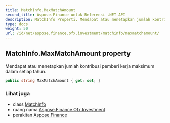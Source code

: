 ```yaml
---
title: MatchInfo.MaxMatchAmount
second_title: Aspose.Finance untuk Referensi .NET API
description: MatchInfo Properti. Mendapat atau menetapkan jumlah kontribusi pemberi kerja maksimum dalam setiap tahun.
type: docs
weight: 50
url: /id/net/aspose.finance.ofx.investment/matchinfo/maxmatchamount/
---
```

## MatchInfo.MaxMatchAmount property

Mendapat atau menetapkan jumlah kontribusi pemberi kerja maksimum dalam setiap tahun.

```csharp
public string MaxMatchAmount { get; set; }
```

### Lihat juga

* class [MatchInfo](../)
* ruang nama [Aspose.Finance.Ofx.Investment](../../matchinfo/)
* perakitan [Aspose.Finance](../../../)


